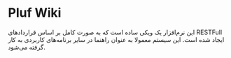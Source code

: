 # Pluf Wiki

این نرم‌افزار یک ویکی ساده است که به صورت کامل بر اساس قراردادهای RESTFull ایجاد شده است. این سیستم معمولا به عنوان راهنما در سایر برنامه‌های کاربردی به کار گرفته می‌شود.
